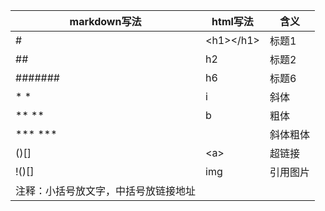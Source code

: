 |markdown写法|html写法|含义|
|--|--|--|
|#|\<h1>\</h1>|标题1|
|##|h2|标题2|
|#######|h6|标题6|
|* * |i|斜体|
|** ** |b|粗体|
|*** *** | |斜体粗体|
|()[]|\<a></a>|超链接|
|!()[]|img|引用图片|
|注释：小括号放文字，中括号放链接地址|

